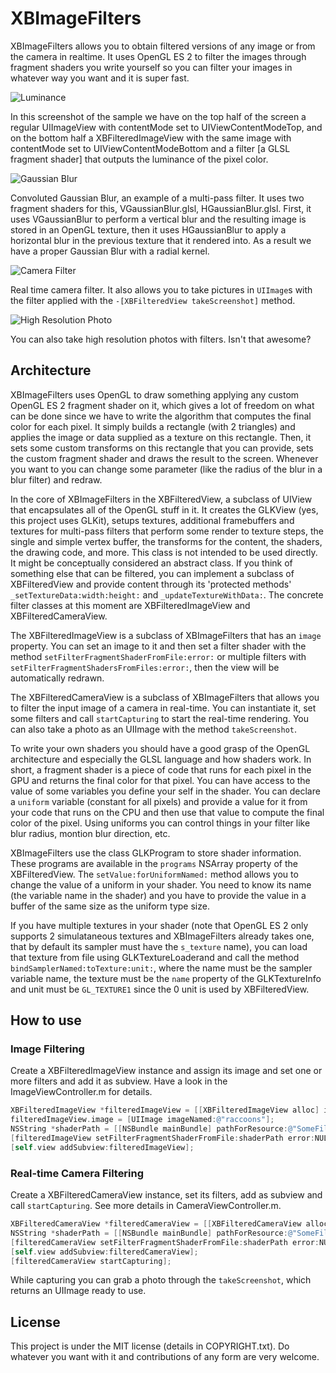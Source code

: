 # XBImageFilters

XBImageFilters allows you to obtain filtered versions of any image or from the camera in realtime. It uses OpenGL ES 2 to filter the images through fragment shaders you write yourself so you can filter your images in whatever way you want and it is super fast.

![Luminance](http://xissburg.com/images/ImageFilterSingle.png)

In this screenshot of the sample we have on the top half of the screen a regular UIImageView with contentMode set to UIViewContentModeTop, and on the bottom half a XBFilteredImageView with the same image with contentMode set to UIViewContentModeBottom and a filter [a GLSL fragment shader] that outputs the luminance of the pixel color.

![Gaussian Blur](http://xissburg.com/images/ImageFilterMultiPass.png)

Convoluted Gaussian Blur, an example of a multi-pass filter. It uses two fragment shaders for this, VGaussianBlur.glsl, HGaussianBlur.glsl. First, it uses VGaussianBlur to perform a vertical blur and the resulting image is stored in an OpenGL texture, then it uses HGaussianBlur to apply a horizontal blur in the previous texture that it rendered into. As a result we have a proper Gaussian Blur with a radial kernel.

![Camera Filter](http://xissburg.com/images/CameraFilter.png)

Real time camera filter. It also allows you to take pictures in `UIImage`s with the filter applied with the `-[XBFilteredView takeScreenshot]` method.

![High Resolution Photo](http://xissburg.com/images/IMG_0328.JPG)

You can also take high resolution photos with filters. Isn't that awesome?

## Architecture

XBImageFilters uses OpenGL to draw something applying any custom OpenGL ES 2 fragment shader on it, which gives a lot of freedom on what can be done since we have to write the algorithm that computes the final color for each pixel. It simply builds a rectangle (with 2 triangles) and applies the image or data supplied as a texture on this rectangle. Then, it sets some custom transforms on this rectangle that you can provide, sets the custom fragment shader and draws the result to the screen. Whenever you want to you can change some parameter (like the radius of the blur in a blur filter) and redraw.

In the core of XBImageFilters in the XBFilteredView, a subclass of UIView that encapsulates all of the OpenGL stuff in it. It creates the GLKView (yes, this project uses GLKit), setups textures, additional framebuffers and textures for multi-pass filters that perform some render to texture steps, the single and simple vertex buffer, the transforms for the content, the shaders, the drawing code, and more. This class is not intended to be used directly. It might be conceptually considered an abstract class. If you think of something else that can be filtered, you can implement a subclass of XBFilteredView and provide content through its 'protected methods' `_setTextureData:width:height:` and `_updateTextureWithData:`. The concrete filter classes at this moment are XBFilteredImageView and XBFilteredCameraView.

The XBFilteredImageView is a subclass of XBImageFilters that has an `image` property. You can set an image to it and then set a filter shader with the method `setFilterFragmentShaderFromFile:error:` or multiple filters with `setFilterFragmentShadersFromFiles:error:`, then the view will be automatically redrawn. 

The XBFilteredCameraView is a subclass of XBImageFilters that allows you to filter the input image of a camera in real-time. You can instantiate it, set some filters and call `startCapturing` to start the real-time rendering. You can also take a photo as an UIImage with the method `takeScreenshot`.

To write your own shaders you should have a good grasp of the OpenGL architecture and especially the GLSL language and how shaders work. In short, a fragment shader is a piece of code that runs for each pixel in the GPU and returns the final color for that pixel. You can have access to the value of some variables you define your self in the shader. You can declare a `uniform` variable (constant for all pixels) and provide a value for it from your code that runs on the CPU and then use that value to compute the final color of the pixel. Using uniforms you can control things in your filter like blur radius, montion blur direction, etc.

XBImageFilters use the class GLKProgram to store shader information. These programs are available in the `programs` NSArray property of the XBFilteredView. The `setValue:forUniformNamed:` method allows you to change the value of a uniform in your shader. You need to know its name (the variable name in the shader) and you have to provide the value in a buffer of the same size as the uniform type size. 

If you have multiple textures in your shader (note that OpenGL ES 2 only supports 2 simulataneous textures and XBImageFilters already takes one, that by default its sampler must have the `s_texture` name), you can load that texture from file using GLKTextureLoaderand and call the method `bindSamplerNamed:toTexture:unit:`, where the name must be the sampler variable name, the texture must be the `name` property of the GLKTextureInfo and unit must be `GL_TEXTURE1` since the 0 unit is used by XBFilteredView.

## How to use

### Image Filtering

Create a XBFilteredImageView instance and assign its image and set one or more filters and add it as subview. Have a look in the ImageViewController.m for details.

```objective-c
XBFilteredImageView *filteredImageView = [[XBFilteredImageView alloc] initWithFrame:CGRectMake(0, 0, self.view.bounds.size.width, self.view.bounds.size.height];
filteredImageView.image = [UIImage imageNamed:@"raccoons"];
NSString *shaderPath = [[NSBundle mainBundle] pathForResource:@"SomeFilterFragmentShader" ofType:@"glsl"];
[filteredImageView setFilterFragmentShaderFromFile:shaderPath error:NULL];
[self.view addSubview:filteredImageView];
```

### Real-time Camera Filtering

Create a XBFilteredCameraView instance, set its filters, add as subview and call `startCapturing`. See more details in CameraViewController.m.

```objective-c
XBFilteredCameraView *filteredCameraView = [[XBFilteredCameraView alloc] initWithFrame:CGRectMake(0, 0, self.view.bounds.size.width, self.view.bounds.size.height];
NSString *shaderPath = [[NSBundle mainBundle] pathForResource:@"SomeFilterFragmentShader" ofType:@"glsl"];
[filteredCameraView setFilterFragmentShaderFromFile:shaderPath error:NULL];
[self.view addSubview:filteredCameraView];
[filteredCameraView startCapturing];
```

While capturing you can grab a photo through the `takeScreenshot`, which returns an UIImage ready to use.

## License

This project is under the MIT license (details in COPYRIGHT.txt). Do whatever you want with it and contributions of any form are very welcome.
